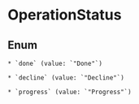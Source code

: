 
# OperationStatus

## Enum


    * `done` (value: `"Done"`)

    * `decline` (value: `"Decline"`)

    * `progress` (value: `"Progress"`)



